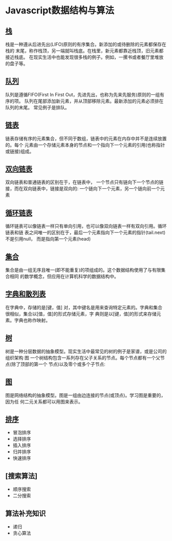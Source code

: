 # Javascript数据结构与算法

## [栈](./stack.md)

栈是一种遵从后进先出(LIFO)原则的有序集合。新添加的或待删除的元素都保存在栈的 末尾，称作栈顶，另一端就叫栈底。在栈里，新元素都靠近栈顶，旧元素都接近栈底。
  在现实生活中也能发现很多栈的例子。例如，一摞书或者餐厅里堆放的盘子等。

## [队列](./queue.md)

队列是遵循FIFO(First In First Out，先进先出，也称为先来先服务)原则的一组有序的项。 队列在尾部添加新元素，并从顶部移除元素。最新添加的元素必须排在队列的末尾。
常见例子是排队。

## [链表](./linkedList.md)

链表存储有序的元素集合，但不同于数组，链表中的元素在内存中并不是连续放置的。每个 元素由一个存储元素本身的节点和一个指向下一个元素的引用(也称指针或链接)组成。

## [双向链表](./doublyLinkedList.md)

双向链表和普通链表的区别在于，在链表中， 一个节点只有链向下一个节点的链接，而在双向链表中，链接是双向的: 一个链向下一个元素，另一个链向前一个元素

## [循环链表](./loopLinkedList.md)

循环链表可以像链表一样只有单向引用，也可以像双向链表一样有双向引用。循环链表和链 表之间唯一的区别在于，最后一个元素指向下一个元素的指针(tail.next)不是引用null， 而是指向第一个元素(head)

## [集合](./set.md)

集合是由一组无序且唯一(即不能重复)的项组成的。这个数据结构使用了与有限集合相同 的数学概念，但应用在计算机科学的数据结构中。

## [字典和散列表](./dictionary.md)

在字典中，存储的是[键，值] 对，其中键名是用来查询特定元素的。字典和集合很相似，集合以[值，值]的形式存储元素，字 典则是以[键，值]的形式来存储元素。字典也称作映射。

## [树](./tree.md)

树是一种分层数据的抽象模型。现实生活中最常见的树的例子是家谱，或是公司的组织架构 图
一个树结构包含一系列存在父子关系的节点。每个节点都有一个父节点(除了顶部的第一个
节点)以及零个或多个子节点:

## [图](./graphic.md)

图是网络结构的抽象模型。图是一组由边连接的节点(或顶点)。学习图是重要的，因为任
何二元关系都可以用图来表示。

## [排序](./sort.md)

- 冒泡排序
- 选择排序
- 插入排序
- 归并排序
- 快速排序

## [搜索算法]

- 顺序搜索
- 二分搜索

## 算法补充知识

- 递归
- 贪心算法
